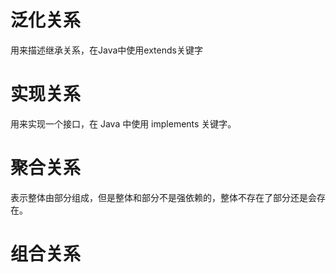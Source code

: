 # 泛化关系
用来描述继承关系，在Java中使用extends关键字

# 实现关系
用来实现一个接口，在 Java 中使用 implements 关键字。

# 聚合关系
表示整体由部分组成，但是整体和部分不是强依赖的，整体不存在了部分还是会存在。

# 组合关系
